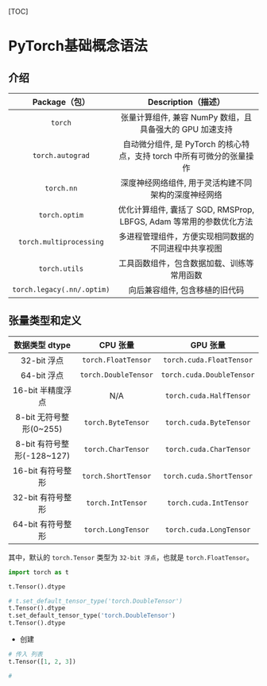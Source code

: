 [TOC]

# PyTorch基础概念语法

## 介绍

|       Package（包）        |                     Description（描述）                      |
| :------------------------: | :----------------------------------------------------------: |
|          `torch`           |   张量计算组件, 兼容 NumPy 数组，且具备强大的 GPU 加速支持   |
|      `torch.autograd`      | 自动微分组件, 是 PyTorch 的核心特点，支持 torch 中所有可微分的张量操作 |
|         `torch.nn`         |     深度神经网络组件, 用于灵活构建不同架构的深度神经网络     |
|       `torch.optim`        | 优化计算组件, 囊括了 SGD, RMSProp, LBFGS, Adam 等常用的参数优化方法 |
|  `torch.multiprocessing`   |     多进程管理组件，方便实现相同数据的不同进程中共享视图     |
|       `torch.utils`        |          工具函数组件，包含数据加载、训练等常用函数          |
| `torch.legacy(.nn/.optim)` |                向后兼容组件, 包含移植的旧代码                |

## 张量类型和定义

|       数据类型 dtype       |       CPU 张量       |         GPU 张量          |
| :------------------------: | :------------------: | :-----------------------: |
|        32-bit 浮点         | `torch.FloatTensor`  | `torch.cuda.FloatTensor`  |
|        64-bit 浮点         | `torch.DoubleTensor` | `torch.cuda.DoubleTensor` |
|     16-bit 半精度浮点      |         N/A          |  `torch.cuda.HalfTensor`  |
|  8-bit 无符号整形(0~255)   |  `torch.ByteTensor`  |  `torch.cuda.ByteTensor`  |
| 8-bit 有符号整形(-128~127) |  `torch.CharTensor`  |  `torch.cuda.CharTensor`  |
|     16-bit 有符号整形      | `torch.ShortTensor`  | `torch.cuda.ShortTensor`  |
|     32-bit 有符号整形      |  `torch.IntTensor`   |  `torch.cuda.IntTensor`   |
|     64-bit 有符号整形      |  `torch.LongTensor`  |  `torch.cuda.LongTensor`  |

其中，默认的 `torch.Tensor` 类型为 `32-bit 浮点`，也就是 `torch.FloatTensor`。

```python
import torch as t

t.Tensor().dtype

# t.set_default_tensor_type('torch.DoubleTensor')
t.Tensor().dtype
t.set_default_tensor_type('torch.DoubleTensor')
t.Tensor().dtype
```

- 创建



```python
# 传入 列表
t.Tensor([1, 2, 3])

# 
```

